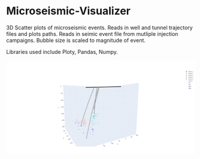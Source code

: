 # Microseismic-Visualizer

3D Scatter plots of microseismic events. Reads in well and tunnel trajectory files and plots paths. 
Reads in seimic event file from mutliple injection campaigns. Bubble size is scaled to magnitude of event.

Libraries used include Ploty, Pandas, Numpy.

![Screenshot 1](https://github.com/fieldconcepts/Microseismic-Visualizer/blob/main/screenshots/newplot%20(1).png)

